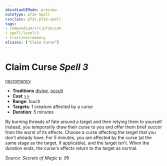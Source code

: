 ```yaml
---
obsidianUIMode: preview
noteType: pf2e-Spell
cssclass: pf2e,pf2e-spell
tags:
- compendium/src/pf2e/som
- spell/level/3
- trait/necromancy
aliases: ["Claim Curse"]
---
```

# Claim Curse *Spell 3*   
[necromancy](rules/traits/necromancy.md "Necromancy School Trait")  

- **Traditions** [divine](rules/traits/divine.md "Divine Tradition Trait"), [occult](rules/traits/occult.md "Occult Tradition Trait")
- **Cast** [>>](rules/core-rulebook/chapter-9-playing-the-game.md#Actions "Two-Action") 
- **Range**: touch
- **Targets**: 1 creature affected by a curse
- **Duration**: 5 minutes

By burning threads of fate around a target and then retying them to yourself instead, you temporarily draw their curse to you and offer them brief succor from the worst of its effects. Choose a curse affecting the target that you don't already have. For 5 minutes, you are affected by the curse (at the same stage as the target, if applicable), and the target isn't. When the duration ends, the curse's effects return to the target as normal.

*Source: Secrets of Magic p. 95*